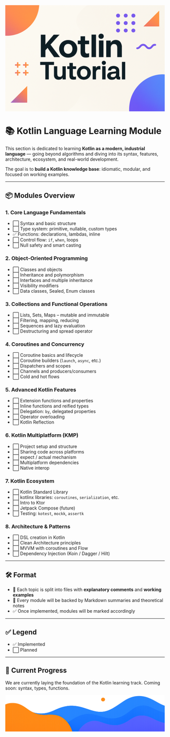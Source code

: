 <div align="center">
  <picture>
    <source media="(prefers-color-scheme: dark)" srcset="../../../../images/Textbook.png">
    <img alt="Gradle Logo" src="../../../../images/Textbook.png">
  </picture>
</div>

# 📚 Kotlin Language Learning Module

This section is dedicated to learning **Kotlin as a modern, industrial language** — going beyond algorithms and diving into its syntax, features, architecture, ecosystem, and real-world development.

The goal is to **build a Kotlin knowledge base**: idiomatic, modular, and focused on working examples.

---

## 📦 Modules Overview

### 1. Core Language Fundamentals
- ⬜ Syntax and basic structure
- ⬜ Type system: primitive, nullable, custom types
- ✅ Functions: declarations, lambdas, inline
- ⬜ Control flow: `if`, `when`, loops
- ⬜ Null safety and smart casting

### 2. Object-Oriented Programming
- ⬜ Classes and objects
- ⬜ Inheritance and polymorphism
- ⬜ Interfaces and multiple inheritance
- ⬜ Visibility modifiers
- ⬜ Data classes, Sealed, Enum classes

### 3. Collections and Functional Operations
- ⬜ Lists, Sets, Maps – mutable and immutable
- ⬜ Filtering, mapping, reducing
- ⬜ Sequences and lazy evaluation
- ⬜ Destructuring and spread operator

### 4. Coroutines and Concurrency
- ⬜ Coroutine basics and lifecycle
- ⬜ Coroutine builders (`launch`, `async`, etc.)
- ⬜ Dispatchers and scopes
- ⬜ Channels and producers/consumers
- ⬜ Cold and hot flows

### 5. Advanced Kotlin Features
- ⬜ Extension functions and properties
- ⬜ Inline functions and reified types
- ⬜ Delegation: `by`, delegated properties
- ⬜ Operator overloading
- ⬜ Kotlin Reflection

### 6. Kotlin Multiplatform (KMP)
- ⬜ Project setup and structure
- ⬜ Sharing code across platforms
- ⬜ expect / actual mechanism
- ⬜ Multiplatform dependencies
- ⬜ Native interop

### 7. Kotlin Ecosystem
- ⬜ Kotlin Standard Library
- ⬜ kotlinx libraries: `coroutines`, `serialization`, etc.
- ⬜ Intro to Ktor
- ⬜ Jetpack Compose (future)
- ⬜ Testing: `kotest`, `mockk`, `assertk`

### 8. Architecture & Patterns
- ⬜ DSL creation in Kotlin
- ⬜ Clean Architecture principles
- ⬜ MVVM with coroutines and Flow
- ⬜ Dependency Injection (Koin / Dagger / Hilt)

---

## 🛠 Format

- 📄 Each topic is split into files with **explanatory comments** and **working examples**
- 📘 Every module will be backed by Markdown summaries and theoretical notes
- ✅ Once implemented, modules will be marked accordingly

---

## ✅ Legend

- ✅ Implemented
- ⬜ Planned

---

## 🚧 Current Progress

We are currently laying the foundation of the Kotlin learning track.
Coming soon: syntax, types, functions.

<div align="center">
  <picture>
    <source media="(prefers-color-scheme: dark)" srcset="../../../../images/EndingLow.png">
    <img alt="Gradle Logo" src="../../../../images/EndingLow.png">
  </picture>
</div>
